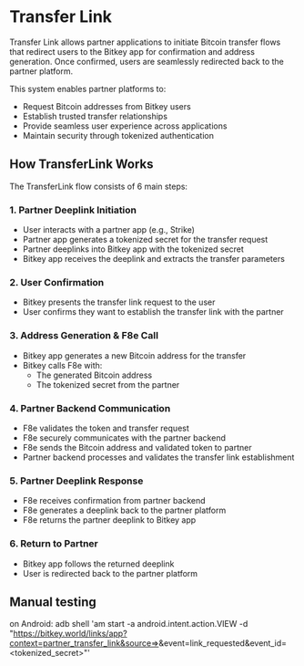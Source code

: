 # Transfer Link

Transfer Link allows partner applications to initiate Bitcoin transfer flows that redirect users to the Bitkey app for
confirmation and address generation. Once confirmed, users are seamlessly redirected back to the partner platform.

This system enables partner platforms to:

- Request Bitcoin addresses from Bitkey users
- Establish trusted transfer relationships
- Provide seamless user experience across applications
- Maintain security through tokenized authentication

## How TransferLink Works

The TransferLink flow consists of 6 main steps:

### 1. Partner Deeplink Initiation

- User interacts with a partner app (e.g., Strike)
- Partner app generates a tokenized secret for the transfer request
- Partner deeplinks into Bitkey app with the tokenized secret
- Bitkey app receives the deeplink and extracts the transfer parameters

### 2. User Confirmation

- Bitkey presents the transfer link request to the user
- User confirms they want to establish the transfer link with the partner

### 3. Address Generation & F8e Call

- Bitkey app generates a new Bitcoin address for the transfer
- Bitkey calls F8e with:
    - The generated Bitcoin address
    - The tokenized secret from the partner

### 4. Partner Backend Communication

- F8e validates the token and transfer request
- F8e securely communicates with the partner backend
- F8e sends the Bitcoin address and validated token to partner
- Partner backend processes and validates the transfer link establishment

### 5. Partner Deeplink Response

- F8e receives confirmation from partner backend
- F8e generates a deeplink back to the partner platform
- F8e returns the partner deeplink to Bitkey app

### 6. Return to Partner

- Bitkey app follows the returned deeplink
- User is redirected back to the partner platform

## Manual testing
on Android:
adb shell 'am start -a android.intent.action.VIEW -d "https://bitkey.world/links/app?context=partner_transfer_link&source=<partner>>&event=link_requested&event_id=<tokenized_secret>"'
```